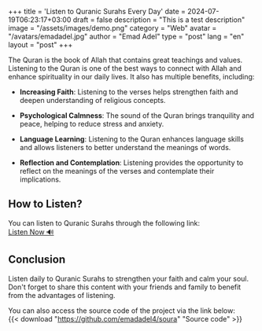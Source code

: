 +++
title = 'Listen to Quranic Surahs Every Day'
date = 2024-07-19T06:23:17+03:00
draft = false
description = "This is a test description"
image = "/assets/images/demo.png"
category = "Web"
avatar = "/avatars/emadadel.jpg"
author = "Emad Adel"
type   = "post"
lang   = "en"
layout = "post"
+++

The Quran is the book of Allah that contains great teachings and values. Listening to the Quran is one of the best ways to connect with Allah and enhance spirituality in our daily lives. It also has multiple benefits, including:

- **Increasing Faith**: Listening to the verses helps strengthen faith and deepen understanding of religious concepts.

- **Psychological Calmness**: The sound of the Quran brings tranquility and peace, helping to reduce stress and anxiety.

- **Language Learning**: Listening to the Quran enhances language skills and allows listeners to better understand the meanings of words.

- **Reflection and Contemplation**: Listening provides the opportunity to reflect on the meanings of the verses and contemplate their implications.

## How to Listen?

You can listen to Quranic Surahs through the following link:  
[Listen Now 🔊](https://emadadel4.github.io/Soura/)

## Conclusion

Listen daily to Quranic Surahs to strengthen your faith and calm your soul. Don't forget to share this content with your friends and family to benefit from the advantages of listening.

You can also access the source code of the project via the link below:  
{{< download "https://github.com/emadadel4/soura" "Source code" >}}
